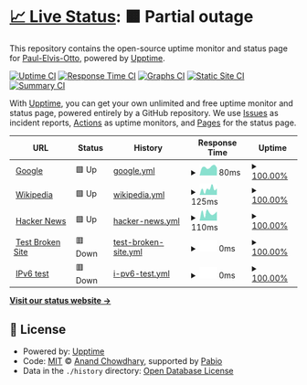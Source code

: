 # [📈 Live Status](https://Paul-Elvis-Otto.github.io/uptime): <!--live status--> **🟧 Partial outage**

This repository contains the open-source uptime monitor and status page for [Paul-Elvis-Otto](https://paul-elvis.com), powered by [Upptime](https://github.com/upptime/upptime).

[![Uptime CI](https://github.com/Paul-Elvis-Otto/uptime/workflows/Uptime%20CI/badge.svg)](https://github.com/Paul-Elvis-Otto/uptime/actions?query=workflow%3A%22Uptime+CI%22)
[![Response Time CI](https://github.com/Paul-Elvis-Otto/uptime/workflows/Response%20Time%20CI/badge.svg)](https://github.com/Paul-Elvis-Otto/uptime/actions?query=workflow%3A%22Response+Time+CI%22)
[![Graphs CI](https://github.com/Paul-Elvis-Otto/uptime/workflows/Graphs%20CI/badge.svg)](https://github.com/Paul-Elvis-Otto/uptime/actions?query=workflow%3A%22Graphs+CI%22)
[![Static Site CI](https://github.com/Paul-Elvis-Otto/uptime/workflows/Static%20Site%20CI/badge.svg)](https://github.com/Paul-Elvis-Otto/uptime/actions?query=workflow%3A%22Static+Site+CI%22)
[![Summary CI](https://github.com/Paul-Elvis-Otto/uptime/workflows/Summary%20CI/badge.svg)](https://github.com/Paul-Elvis-Otto/uptime/actions?query=workflow%3A%22Summary+CI%22)

With [Upptime](https://upptime.js.org), you can get your own unlimited and free uptime monitor and status page, powered entirely by a GitHub repository. We use [Issues](https://github.com/Paul-Elvis-Otto/uptime/issues) as incident reports, [Actions](https://github.com/Paul-Elvis-Otto/uptime/actions) as uptime monitors, and [Pages](https://Paul-Elvis-Otto.github.io/uptime) for the status page.

<!--start: status pages-->
<!-- This summary is generated by Upptime (https://github.com/upptime/upptime) -->
<!-- Do not edit this manually, your changes will be overwritten -->
<!-- prettier-ignore -->
| URL | Status | History | Response Time | Uptime |
| --- | ------ | ------- | ------------- | ------ |
| <img alt="" src="https://icons.duckduckgo.com/ip3/www.google.com.ico" height="13"> [Google](https://www.google.com) | 🟩 Up | [google.yml](https://github.com/Paul-Elvis-Otto/uptime/commits/HEAD/history/google.yml) | <details><summary><img alt="Response time graph" src="./graphs/google/response-time-week.png" height="20"> 80ms</summary><br><a href="https://Paul-Elvis-Otto.github.io/uptime/history/google"><img alt="Response time 80" src="https://img.shields.io/endpoint?url=https%3A%2F%2Fraw.githubusercontent.com%2FPaul-Elvis-Otto%2Fuptime%2FHEAD%2Fapi%2Fgoogle%2Fresponse-time.json"></a><br><a href="https://Paul-Elvis-Otto.github.io/uptime/history/google"><img alt="24-hour response time 80" src="https://img.shields.io/endpoint?url=https%3A%2F%2Fraw.githubusercontent.com%2FPaul-Elvis-Otto%2Fuptime%2FHEAD%2Fapi%2Fgoogle%2Fresponse-time-day.json"></a><br><a href="https://Paul-Elvis-Otto.github.io/uptime/history/google"><img alt="7-day response time 80" src="https://img.shields.io/endpoint?url=https%3A%2F%2Fraw.githubusercontent.com%2FPaul-Elvis-Otto%2Fuptime%2FHEAD%2Fapi%2Fgoogle%2Fresponse-time-week.json"></a><br><a href="https://Paul-Elvis-Otto.github.io/uptime/history/google"><img alt="30-day response time 80" src="https://img.shields.io/endpoint?url=https%3A%2F%2Fraw.githubusercontent.com%2FPaul-Elvis-Otto%2Fuptime%2FHEAD%2Fapi%2Fgoogle%2Fresponse-time-month.json"></a><br><a href="https://Paul-Elvis-Otto.github.io/uptime/history/google"><img alt="1-year response time 80" src="https://img.shields.io/endpoint?url=https%3A%2F%2Fraw.githubusercontent.com%2FPaul-Elvis-Otto%2Fuptime%2FHEAD%2Fapi%2Fgoogle%2Fresponse-time-year.json"></a></details> | <details><summary><a href="https://Paul-Elvis-Otto.github.io/uptime/history/google">100.00%</a></summary><a href="https://Paul-Elvis-Otto.github.io/uptime/history/google"><img alt="All-time uptime 100.00%" src="https://img.shields.io/endpoint?url=https%3A%2F%2Fraw.githubusercontent.com%2FPaul-Elvis-Otto%2Fuptime%2FHEAD%2Fapi%2Fgoogle%2Fuptime.json"></a><br><a href="https://Paul-Elvis-Otto.github.io/uptime/history/google"><img alt="24-hour uptime 100.00%" src="https://img.shields.io/endpoint?url=https%3A%2F%2Fraw.githubusercontent.com%2FPaul-Elvis-Otto%2Fuptime%2FHEAD%2Fapi%2Fgoogle%2Fuptime-day.json"></a><br><a href="https://Paul-Elvis-Otto.github.io/uptime/history/google"><img alt="7-day uptime 100.00%" src="https://img.shields.io/endpoint?url=https%3A%2F%2Fraw.githubusercontent.com%2FPaul-Elvis-Otto%2Fuptime%2FHEAD%2Fapi%2Fgoogle%2Fuptime-week.json"></a><br><a href="https://Paul-Elvis-Otto.github.io/uptime/history/google"><img alt="30-day uptime 100.00%" src="https://img.shields.io/endpoint?url=https%3A%2F%2Fraw.githubusercontent.com%2FPaul-Elvis-Otto%2Fuptime%2FHEAD%2Fapi%2Fgoogle%2Fuptime-month.json"></a><br><a href="https://Paul-Elvis-Otto.github.io/uptime/history/google"><img alt="1-year uptime 100.00%" src="https://img.shields.io/endpoint?url=https%3A%2F%2Fraw.githubusercontent.com%2FPaul-Elvis-Otto%2Fuptime%2FHEAD%2Fapi%2Fgoogle%2Fuptime-year.json"></a></details>
| <img alt="" src="https://icons.duckduckgo.com/ip3/en.wikipedia.org.ico" height="13"> [Wikipedia](https://en.wikipedia.org) | 🟩 Up | [wikipedia.yml](https://github.com/Paul-Elvis-Otto/uptime/commits/HEAD/history/wikipedia.yml) | <details><summary><img alt="Response time graph" src="./graphs/wikipedia/response-time-week.png" height="20"> 125ms</summary><br><a href="https://Paul-Elvis-Otto.github.io/uptime/history/wikipedia"><img alt="Response time 125" src="https://img.shields.io/endpoint?url=https%3A%2F%2Fraw.githubusercontent.com%2FPaul-Elvis-Otto%2Fuptime%2FHEAD%2Fapi%2Fwikipedia%2Fresponse-time.json"></a><br><a href="https://Paul-Elvis-Otto.github.io/uptime/history/wikipedia"><img alt="24-hour response time 125" src="https://img.shields.io/endpoint?url=https%3A%2F%2Fraw.githubusercontent.com%2FPaul-Elvis-Otto%2Fuptime%2FHEAD%2Fapi%2Fwikipedia%2Fresponse-time-day.json"></a><br><a href="https://Paul-Elvis-Otto.github.io/uptime/history/wikipedia"><img alt="7-day response time 125" src="https://img.shields.io/endpoint?url=https%3A%2F%2Fraw.githubusercontent.com%2FPaul-Elvis-Otto%2Fuptime%2FHEAD%2Fapi%2Fwikipedia%2Fresponse-time-week.json"></a><br><a href="https://Paul-Elvis-Otto.github.io/uptime/history/wikipedia"><img alt="30-day response time 125" src="https://img.shields.io/endpoint?url=https%3A%2F%2Fraw.githubusercontent.com%2FPaul-Elvis-Otto%2Fuptime%2FHEAD%2Fapi%2Fwikipedia%2Fresponse-time-month.json"></a><br><a href="https://Paul-Elvis-Otto.github.io/uptime/history/wikipedia"><img alt="1-year response time 125" src="https://img.shields.io/endpoint?url=https%3A%2F%2Fraw.githubusercontent.com%2FPaul-Elvis-Otto%2Fuptime%2FHEAD%2Fapi%2Fwikipedia%2Fresponse-time-year.json"></a></details> | <details><summary><a href="https://Paul-Elvis-Otto.github.io/uptime/history/wikipedia">100.00%</a></summary><a href="https://Paul-Elvis-Otto.github.io/uptime/history/wikipedia"><img alt="All-time uptime 100.00%" src="https://img.shields.io/endpoint?url=https%3A%2F%2Fraw.githubusercontent.com%2FPaul-Elvis-Otto%2Fuptime%2FHEAD%2Fapi%2Fwikipedia%2Fuptime.json"></a><br><a href="https://Paul-Elvis-Otto.github.io/uptime/history/wikipedia"><img alt="24-hour uptime 100.00%" src="https://img.shields.io/endpoint?url=https%3A%2F%2Fraw.githubusercontent.com%2FPaul-Elvis-Otto%2Fuptime%2FHEAD%2Fapi%2Fwikipedia%2Fuptime-day.json"></a><br><a href="https://Paul-Elvis-Otto.github.io/uptime/history/wikipedia"><img alt="7-day uptime 100.00%" src="https://img.shields.io/endpoint?url=https%3A%2F%2Fraw.githubusercontent.com%2FPaul-Elvis-Otto%2Fuptime%2FHEAD%2Fapi%2Fwikipedia%2Fuptime-week.json"></a><br><a href="https://Paul-Elvis-Otto.github.io/uptime/history/wikipedia"><img alt="30-day uptime 100.00%" src="https://img.shields.io/endpoint?url=https%3A%2F%2Fraw.githubusercontent.com%2FPaul-Elvis-Otto%2Fuptime%2FHEAD%2Fapi%2Fwikipedia%2Fuptime-month.json"></a><br><a href="https://Paul-Elvis-Otto.github.io/uptime/history/wikipedia"><img alt="1-year uptime 100.00%" src="https://img.shields.io/endpoint?url=https%3A%2F%2Fraw.githubusercontent.com%2FPaul-Elvis-Otto%2Fuptime%2FHEAD%2Fapi%2Fwikipedia%2Fuptime-year.json"></a></details>
| <img alt="" src="https://icons.duckduckgo.com/ip3/news.ycombinator.com.ico" height="13"> [Hacker News](https://news.ycombinator.com) | 🟩 Up | [hacker-news.yml](https://github.com/Paul-Elvis-Otto/uptime/commits/HEAD/history/hacker-news.yml) | <details><summary><img alt="Response time graph" src="./graphs/hacker-news/response-time-week.png" height="20"> 110ms</summary><br><a href="https://Paul-Elvis-Otto.github.io/uptime/history/hacker-news"><img alt="Response time 110" src="https://img.shields.io/endpoint?url=https%3A%2F%2Fraw.githubusercontent.com%2FPaul-Elvis-Otto%2Fuptime%2FHEAD%2Fapi%2Fhacker-news%2Fresponse-time.json"></a><br><a href="https://Paul-Elvis-Otto.github.io/uptime/history/hacker-news"><img alt="24-hour response time 110" src="https://img.shields.io/endpoint?url=https%3A%2F%2Fraw.githubusercontent.com%2FPaul-Elvis-Otto%2Fuptime%2FHEAD%2Fapi%2Fhacker-news%2Fresponse-time-day.json"></a><br><a href="https://Paul-Elvis-Otto.github.io/uptime/history/hacker-news"><img alt="7-day response time 110" src="https://img.shields.io/endpoint?url=https%3A%2F%2Fraw.githubusercontent.com%2FPaul-Elvis-Otto%2Fuptime%2FHEAD%2Fapi%2Fhacker-news%2Fresponse-time-week.json"></a><br><a href="https://Paul-Elvis-Otto.github.io/uptime/history/hacker-news"><img alt="30-day response time 110" src="https://img.shields.io/endpoint?url=https%3A%2F%2Fraw.githubusercontent.com%2FPaul-Elvis-Otto%2Fuptime%2FHEAD%2Fapi%2Fhacker-news%2Fresponse-time-month.json"></a><br><a href="https://Paul-Elvis-Otto.github.io/uptime/history/hacker-news"><img alt="1-year response time 110" src="https://img.shields.io/endpoint?url=https%3A%2F%2Fraw.githubusercontent.com%2FPaul-Elvis-Otto%2Fuptime%2FHEAD%2Fapi%2Fhacker-news%2Fresponse-time-year.json"></a></details> | <details><summary><a href="https://Paul-Elvis-Otto.github.io/uptime/history/hacker-news">100.00%</a></summary><a href="https://Paul-Elvis-Otto.github.io/uptime/history/hacker-news"><img alt="All-time uptime 100.00%" src="https://img.shields.io/endpoint?url=https%3A%2F%2Fraw.githubusercontent.com%2FPaul-Elvis-Otto%2Fuptime%2FHEAD%2Fapi%2Fhacker-news%2Fuptime.json"></a><br><a href="https://Paul-Elvis-Otto.github.io/uptime/history/hacker-news"><img alt="24-hour uptime 100.00%" src="https://img.shields.io/endpoint?url=https%3A%2F%2Fraw.githubusercontent.com%2FPaul-Elvis-Otto%2Fuptime%2FHEAD%2Fapi%2Fhacker-news%2Fuptime-day.json"></a><br><a href="https://Paul-Elvis-Otto.github.io/uptime/history/hacker-news"><img alt="7-day uptime 100.00%" src="https://img.shields.io/endpoint?url=https%3A%2F%2Fraw.githubusercontent.com%2FPaul-Elvis-Otto%2Fuptime%2FHEAD%2Fapi%2Fhacker-news%2Fuptime-week.json"></a><br><a href="https://Paul-Elvis-Otto.github.io/uptime/history/hacker-news"><img alt="30-day uptime 100.00%" src="https://img.shields.io/endpoint?url=https%3A%2F%2Fraw.githubusercontent.com%2FPaul-Elvis-Otto%2Fuptime%2FHEAD%2Fapi%2Fhacker-news%2Fuptime-month.json"></a><br><a href="https://Paul-Elvis-Otto.github.io/uptime/history/hacker-news"><img alt="1-year uptime 100.00%" src="https://img.shields.io/endpoint?url=https%3A%2F%2Fraw.githubusercontent.com%2FPaul-Elvis-Otto%2Fuptime%2FHEAD%2Fapi%2Fhacker-news%2Fuptime-year.json"></a></details>
| <img alt="" src="https://icons.duckduckgo.com/ip3/thissitedoesnotexist.koj.co.ico" height="13"> [Test Broken Site](https://thissitedoesnotexist.koj.co) | 🟥 Down | [test-broken-site.yml](https://github.com/Paul-Elvis-Otto/uptime/commits/HEAD/history/test-broken-site.yml) | <details><summary><img alt="Response time graph" src="./graphs/test-broken-site/response-time-week.png" height="20"> 0ms</summary><br><a href="https://Paul-Elvis-Otto.github.io/uptime/history/test-broken-site"><img alt="Response time 0" src="https://img.shields.io/endpoint?url=https%3A%2F%2Fraw.githubusercontent.com%2FPaul-Elvis-Otto%2Fuptime%2FHEAD%2Fapi%2Ftest-broken-site%2Fresponse-time.json"></a><br><a href="https://Paul-Elvis-Otto.github.io/uptime/history/test-broken-site"><img alt="24-hour response time 0" src="https://img.shields.io/endpoint?url=https%3A%2F%2Fraw.githubusercontent.com%2FPaul-Elvis-Otto%2Fuptime%2FHEAD%2Fapi%2Ftest-broken-site%2Fresponse-time-day.json"></a><br><a href="https://Paul-Elvis-Otto.github.io/uptime/history/test-broken-site"><img alt="7-day response time 0" src="https://img.shields.io/endpoint?url=https%3A%2F%2Fraw.githubusercontent.com%2FPaul-Elvis-Otto%2Fuptime%2FHEAD%2Fapi%2Ftest-broken-site%2Fresponse-time-week.json"></a><br><a href="https://Paul-Elvis-Otto.github.io/uptime/history/test-broken-site"><img alt="30-day response time 0" src="https://img.shields.io/endpoint?url=https%3A%2F%2Fraw.githubusercontent.com%2FPaul-Elvis-Otto%2Fuptime%2FHEAD%2Fapi%2Ftest-broken-site%2Fresponse-time-month.json"></a><br><a href="https://Paul-Elvis-Otto.github.io/uptime/history/test-broken-site"><img alt="1-year response time 0" src="https://img.shields.io/endpoint?url=https%3A%2F%2Fraw.githubusercontent.com%2FPaul-Elvis-Otto%2Fuptime%2FHEAD%2Fapi%2Ftest-broken-site%2Fresponse-time-year.json"></a></details> | <details><summary><a href="https://Paul-Elvis-Otto.github.io/uptime/history/test-broken-site">100.00%</a></summary><a href="https://Paul-Elvis-Otto.github.io/uptime/history/test-broken-site"><img alt="All-time uptime 100.00%" src="https://img.shields.io/endpoint?url=https%3A%2F%2Fraw.githubusercontent.com%2FPaul-Elvis-Otto%2Fuptime%2FHEAD%2Fapi%2Ftest-broken-site%2Fuptime.json"></a><br><a href="https://Paul-Elvis-Otto.github.io/uptime/history/test-broken-site"><img alt="24-hour uptime 100.00%" src="https://img.shields.io/endpoint?url=https%3A%2F%2Fraw.githubusercontent.com%2FPaul-Elvis-Otto%2Fuptime%2FHEAD%2Fapi%2Ftest-broken-site%2Fuptime-day.json"></a><br><a href="https://Paul-Elvis-Otto.github.io/uptime/history/test-broken-site"><img alt="7-day uptime 100.00%" src="https://img.shields.io/endpoint?url=https%3A%2F%2Fraw.githubusercontent.com%2FPaul-Elvis-Otto%2Fuptime%2FHEAD%2Fapi%2Ftest-broken-site%2Fuptime-week.json"></a><br><a href="https://Paul-Elvis-Otto.github.io/uptime/history/test-broken-site"><img alt="30-day uptime 100.00%" src="https://img.shields.io/endpoint?url=https%3A%2F%2Fraw.githubusercontent.com%2FPaul-Elvis-Otto%2Fuptime%2FHEAD%2Fapi%2Ftest-broken-site%2Fuptime-month.json"></a><br><a href="https://Paul-Elvis-Otto.github.io/uptime/history/test-broken-site"><img alt="1-year uptime 100.00%" src="https://img.shields.io/endpoint?url=https%3A%2F%2Fraw.githubusercontent.com%2FPaul-Elvis-Otto%2Fuptime%2FHEAD%2Fapi%2Ftest-broken-site%2Fuptime-year.json"></a></details>
| <img alt="" src="https://icons.duckduckgo.com/ip3/null.ico" height="13"> [IPv6 test](forwardemail.net) | 🟥 Down | [i-pv6-test.yml](https://github.com/Paul-Elvis-Otto/uptime/commits/HEAD/history/i-pv6-test.yml) | <details><summary><img alt="Response time graph" src="./graphs/i-pv6-test/response-time-week.png" height="20"> 0ms</summary><br><a href="https://Paul-Elvis-Otto.github.io/uptime/history/i-pv6-test"><img alt="Response time 0" src="https://img.shields.io/endpoint?url=https%3A%2F%2Fraw.githubusercontent.com%2FPaul-Elvis-Otto%2Fuptime%2FHEAD%2Fapi%2Fi-pv6-test%2Fresponse-time.json"></a><br><a href="https://Paul-Elvis-Otto.github.io/uptime/history/i-pv6-test"><img alt="24-hour response time 0" src="https://img.shields.io/endpoint?url=https%3A%2F%2Fraw.githubusercontent.com%2FPaul-Elvis-Otto%2Fuptime%2FHEAD%2Fapi%2Fi-pv6-test%2Fresponse-time-day.json"></a><br><a href="https://Paul-Elvis-Otto.github.io/uptime/history/i-pv6-test"><img alt="7-day response time 0" src="https://img.shields.io/endpoint?url=https%3A%2F%2Fraw.githubusercontent.com%2FPaul-Elvis-Otto%2Fuptime%2FHEAD%2Fapi%2Fi-pv6-test%2Fresponse-time-week.json"></a><br><a href="https://Paul-Elvis-Otto.github.io/uptime/history/i-pv6-test"><img alt="30-day response time 0" src="https://img.shields.io/endpoint?url=https%3A%2F%2Fraw.githubusercontent.com%2FPaul-Elvis-Otto%2Fuptime%2FHEAD%2Fapi%2Fi-pv6-test%2Fresponse-time-month.json"></a><br><a href="https://Paul-Elvis-Otto.github.io/uptime/history/i-pv6-test"><img alt="1-year response time 0" src="https://img.shields.io/endpoint?url=https%3A%2F%2Fraw.githubusercontent.com%2FPaul-Elvis-Otto%2Fuptime%2FHEAD%2Fapi%2Fi-pv6-test%2Fresponse-time-year.json"></a></details> | <details><summary><a href="https://Paul-Elvis-Otto.github.io/uptime/history/i-pv6-test">100.00%</a></summary><a href="https://Paul-Elvis-Otto.github.io/uptime/history/i-pv6-test"><img alt="All-time uptime 100.00%" src="https://img.shields.io/endpoint?url=https%3A%2F%2Fraw.githubusercontent.com%2FPaul-Elvis-Otto%2Fuptime%2FHEAD%2Fapi%2Fi-pv6-test%2Fuptime.json"></a><br><a href="https://Paul-Elvis-Otto.github.io/uptime/history/i-pv6-test"><img alt="24-hour uptime 100.00%" src="https://img.shields.io/endpoint?url=https%3A%2F%2Fraw.githubusercontent.com%2FPaul-Elvis-Otto%2Fuptime%2FHEAD%2Fapi%2Fi-pv6-test%2Fuptime-day.json"></a><br><a href="https://Paul-Elvis-Otto.github.io/uptime/history/i-pv6-test"><img alt="7-day uptime 100.00%" src="https://img.shields.io/endpoint?url=https%3A%2F%2Fraw.githubusercontent.com%2FPaul-Elvis-Otto%2Fuptime%2FHEAD%2Fapi%2Fi-pv6-test%2Fuptime-week.json"></a><br><a href="https://Paul-Elvis-Otto.github.io/uptime/history/i-pv6-test"><img alt="30-day uptime 100.00%" src="https://img.shields.io/endpoint?url=https%3A%2F%2Fraw.githubusercontent.com%2FPaul-Elvis-Otto%2Fuptime%2FHEAD%2Fapi%2Fi-pv6-test%2Fuptime-month.json"></a><br><a href="https://Paul-Elvis-Otto.github.io/uptime/history/i-pv6-test"><img alt="1-year uptime 100.00%" src="https://img.shields.io/endpoint?url=https%3A%2F%2Fraw.githubusercontent.com%2FPaul-Elvis-Otto%2Fuptime%2FHEAD%2Fapi%2Fi-pv6-test%2Fuptime-year.json"></a></details>

<!--end: status pages-->

[**Visit our status website →**](https://Paul-Elvis-Otto.github.io/uptime)

## 📄 License

- Powered by: [Upptime](https://github.com/upptime/upptime)
- Code: [MIT](./LICENSE) © [Anand Chowdhary](https://anandchowdhary.com), supported by [Pabio](https://pabio.com)
- Data in the `./history` directory: [Open Database License](https://opendatacommons.org/licenses/odbl/1-0/)
